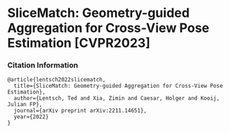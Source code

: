 # SliceMatch: Geometry-guided Aggregation for Cross-View Pose Estimation [CVPR2023]







### Citation Information
```
@article{lentsch2022slicematch,
  title={SliceMatch: Geometry-guided Aggregation for Cross-View Pose Estimation},
  author={Lentsch, Ted and Xia, Zimin and Caesar, Holger and Kooij, Julian FP},
  journal={arXiv preprint arXiv:2211.14651},
  year={2022}
}
```
